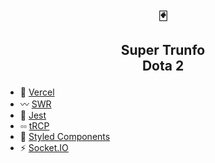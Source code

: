 <h2 align="center">

🃏

  <p>Super Trunfo <br> Dota 2</p>
</h2>

- 🔺 [Vercel](https://vercel.com/)
- 〰️ [SWR](https://swr.vercel.app/pt-BR)
- 👢 [Jest](https://jestjs.io/pt-BR/)
- ▫️▫️ [tRCP](https://trpc.io/)
- 💅 [Styled Components](https://styled-components.com/)
- ⚡ [Socket.IO](https://socket.io/)
